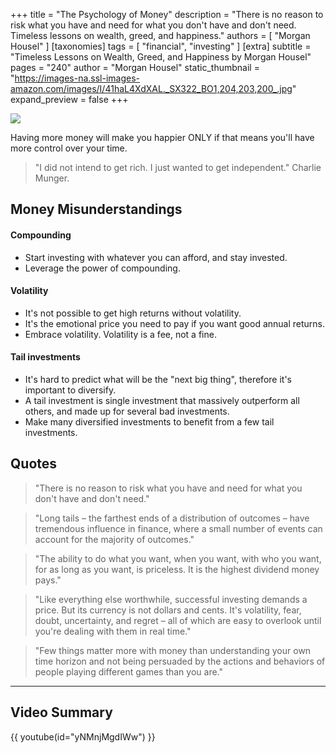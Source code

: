 +++
title = "The Psychology of Money"
description = "There is no reason to risk what you have and need for what you don't have and don't need. Timeless lessons on wealth, greed, and happiness."
authors = [ "Morgan Housel" ]
[taxonomies]
tags = [ "financial", "investing" ]
[extra]
subtitle = "Timeless Lessons on Wealth, Greed, and Happiness by Morgan Housel"
pages = "240"
author = "Morgan Housel"
static_thumbnail = "https://images-na.ssl-images-amazon.com/images/I/41haL4XdXAL._SX322_BO1,204,203,200_.jpg"
expand_preview = false
+++

<img border="0" src="https://images-na.ssl-images-amazon.com/images/I/41haL4XdXAL._SX322_BO1,204,203,200_.jpg" >

<!-- more -->

Having more money will make you happier ONLY if that means you'll have more control over your time.

> "I did not intend to get rich. I just wanted to get independent." Charlie Munger.

## Money Misunderstandings

#### Compounding

- Start investing with whatever you can afford, and stay invested.
- Leverage the power of compounding.

#### Volatility

- It's not possible to get high returns without volatility.
- It's the emotional price you need to pay if you want good annual returns.
- Embrace volatility. Volatility is a fee, not a fine.

#### Tail investments

- It's hard to predict what will be the "next big thing", therefore it's important to diversify.
- A tail investment is single investment that massively outperform all others, and made up for several bad investments.
- Make many diversified investments to benefit from a few tail investments.

## Quotes

> "There is no reason to risk what you have and need for what you don't have and don't need."

> "Long tails – the farthest ends of a distribution of outcomes – have tremendous influence in finance, where a small number of events can account for the majority of outcomes."

> "The ability to do what you want, when you want, with who you want, for as long as you want, is priceless. It is the highest dividend money pays." 

> "Like everything else worthwhile, successful investing demands a price. But its currency is not dollars and cents. It's volatility, fear, doubt, uncertainty, and regret – all of which are easy to overlook until you're dealing with them in real time."

> "Few things matter more with money than understanding your own time horizon and not being persuaded by the actions and behaviors of people playing different games than you are."

---

## Video Summary

{{ youtube(id="yNMnjMgdIWw") }}
